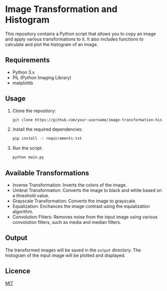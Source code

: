 # Image Transformation and Histogram

This repository contains a Python script that allows you to copy an image and apply various transformations to it. It also includes functions to calculate and plot the histogram of an image.

## Requirements

- Python 3.x
- PIL (Python Imaging Library)
- matplotlib

## Usage

1. Clone the repository:

    ```bash
    git clone https://github.com/your-username/image-transformation-histogram.git
    ```

2. Install the required dependencies:

    ```bash
    pip install -r requirements.txt
    ```

3. Run the script:

    ```bash
    python main.py
    ```

## Available Transformations

- Inverse Transformation: Inverts the colors of the image.
- Umbral Transformation: Converts the image to black and white based on a threshold value.
- Grayscale Transformation: Converts the image to grayscale.
- Equalization: Enchances the image contrast using the equialization algorithm.
- Convolution Filters: Removes noise from the input image using various convolution filters, such as media and median filters.

## Output

The transformed images will be saved in the `output` directory. The histogram of the input image will be plotted and displayed.

## Licence

[MIT](https://choosealicense.com/licenses/mit/)
